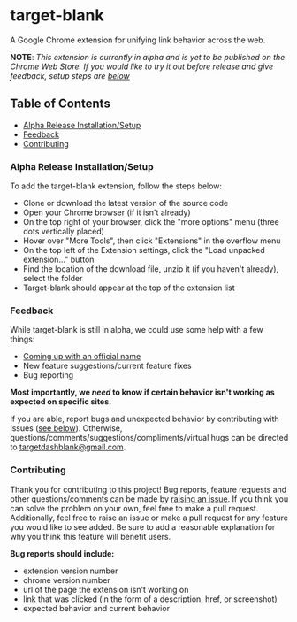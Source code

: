 # target-blank

A Google Chrome extension for unifying link behavior across the web.

**NOTE**: *This extension is currently in alpha and is yet to be published on the Chrome Web Store. If you would like to try it out before release and give feedback, setup steps are [below](#alpha-release-installationsetup)*

## Table of Contents

- [Alpha Release Installation/Setup](#alpha-release-installationsetup)
- [Feedback](#feedback)
- [Contributing](#contributing)

### Alpha Release Installation/Setup

To add the target-blank extension, follow the steps below:

- Clone or download the latest version of the source code
- Open your Chrome browser (if it isn't already)
- On the top right of your browser, click the "more options" menu (three dots vertically placed)
- Hover over "More Tools", then click "Extensions" in the overflow menu
- On the top left of the Extension settings, click the "Load unpacked extension..." button
- Find the location of the download file, unzip it (if you haven't already), select the folder
- Target-blank should appear at the top of the extension list

### Feedback

While target-blank is still in alpha, we could use some help with a few things:

- [Coming up with an official name](https://github.com/kerrykimrusso/target-blank/issues/10)
- New feature suggestions/current feature fixes
- Bug reporting

**Most importantly, we *need* to know if certain behavior isn't working as expected on specific sites.**

If you are able, report bugs and unexpected behavior by contributing with issues ([see below](#contributing)). Otherwise, questions/comments/suggestions/compliments/virtual hugs can be directed to targetdashblank@gmail.com. 

### Contributing

Thank you for contributing to this project! Bug reports, feature requests and other questions/comments can be made by [raising an issue](https://github.com/kerrykimrusso/target-blank/issues). If you think you can solve the problem on your own, feel free to make a pull request. Additionally, feel free to raise an issue or make a pull request for any feature you would like to see added. Be sure to add a reasonable explanation for why you think this feature will benefit users.

**Bug reports should include:** 

- extension version number
- chrome version number
- url of the page the extension isn't working on
- link that was clicked (in the form of a description, href, or screenshot)
- expected behavior and current behavior
